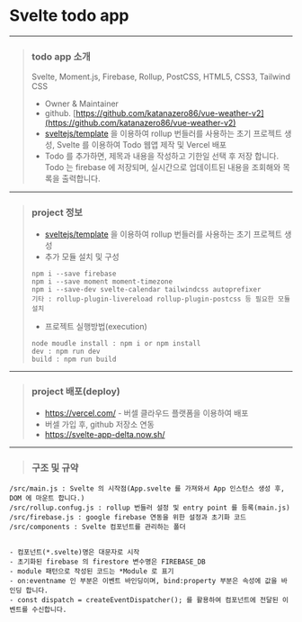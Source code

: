 # Svelte todo app

---

> ### todo app 소개 <br/>
> Svelte, Moment.js, Firebase, Rollup, PostCSS, HTML5, CSS3, Tailwind CSS
> - Owner & Maintainer
> - github. [https://github.com/katanazero86/vue-weather-v2](https://github.com/katanazero86/vue-weather-v2)
> - [sveltejs/template](https://github.com/sveltejs/template) 을 이용하여 rollup 번들러를 사용하는 초기 프로젝트 생성, Svelte 를 이용하여 Todo 웹앱 제작 및 Vercel 배포
> - Todo 를 추가하면, 제목과 내용을 작성하고 기한일 선택 후 저장 합니다. Todo 는 firebase 에 저장되며, 실시간으로 업데이트된 내용을 조회해와 목록을 출력합니다.

---

> ### project 정보 <br/>
> - [sveltejs/template](https://github.com/sveltejs/template) 을 이용하여 rollup 번들러를 사용하는 초기 프로젝트 생성
> - 추가 모듈 설치 및 구성
> ```
> npm i --save firebase
> npm i --save moment moment-timezone
> npm i --save-dev svelte-calendar tailwindcss autoprefixer
> 기타 : rollup-plugin-livereload rollup-plugin-postcss 등 필요한 모듈 설치 
> ```
> - 프로젝트 실행방법(execution)
> ```
> node moudle install : npm i or npm install
> dev : npm run dev
> build : npm run build
> ```

---

> ### project 배포(deploy) <br/>
> - https://vercel.com/ - 버셀 클라우드 플랫폼을 이용하여 배포
> - 버셀 가입 후, github 저장소 연동
> - https://svelte-app-delta.now.sh/

---

> ### 구조 및 규약

```
/src/main.js : Svelte 의 시작점(App.svelte 를 가져와서 App 인스턴스 생성 후, DOM 에 마운트 합니다.)
/src/rollup.confug.js : rollup 번들러 설정 및 entry point 를 등록(main.js)
/src/firebase.js : google firebase 연동을 위한 설정과 초기화 코드
/src/components : Svelte 컴포넌트를 관리하는 폴더


- 컴포넌트(*.svelte)명은 대문자로 시작
- 초기화된 firebase 의 firestore 변수명은 FIREBASE_DB 
- module 패턴으로 작성된 코드는 *Module 로 표기
- on:eventname 인 부분은 이벤트 바인딩이며, bind:property 부분은 속성에 값을 바인딩 합니다.
- const dispatch = createEventDispatcher(); 를 활용하여 컴포넌트에 전달된 이벤트를 수신합니다.

```

